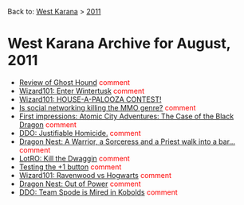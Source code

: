 Back to: [West Karana](/posts/westkarana.md) > [2011](/posts/2011/westkarana.md)
# West Karana Archive for August, 2011

* [Review of Ghost Hound](6451.md) <span style="color:red;">comment</span>
* [Wizard101: Enter Wintertusk](6454.md) <span style="color:red;">comment</span>
* [Wizard101: HOUSE-A-PALOOZA CONTEST!](6457.md) <span style="color:red;"></span>
* [Is social networking killing the MMO genre?](6471.md) <span style="color:red;">comment</span>
* [First impressions: Atomic City Adventures: The Case of the Black Dragon](6481.md) <span style="color:red;">comment</span>
* [DDO: Justifiable Homicide.](6492.md) <span style="color:red;">comment</span>
* [Dragon Nest: A Warrior, a Sorceress and a Priest walk into a bar...](6497.md) <span style="color:red;">comment</span>
* [LotRO: Kill the Dwaggin](6504.md) <span style="color:red;">comment</span>
* [Testing the +1 button](6508.md) <span style="color:red;">comment</span>
* [Wizard101: Ravenwood vs Hogwarts](6510.md) <span style="color:red;">comment</span>
* [Dragon Nest: Out of Power](6516.md) <span style="color:red;">comment</span>
* [DDO: Team Spode is Mired in Kobolds](6519.md) <span style="color:red;">comment</span>
